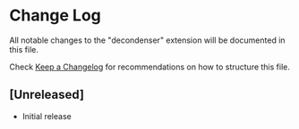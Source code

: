 # Change Log

All notable changes to the "decondenser" extension will be documented in this file.

Check [Keep a Changelog](http://keepachangelog.com/) for recommendations on how to structure this file.

## [Unreleased]

- Initial release